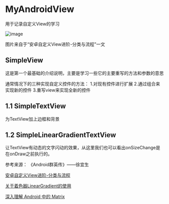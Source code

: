 # MyAndroidView
用于记录自定义View的学习

![image](https://github.com/JDNew/MyAndroidView/blob/master/app/src/main/res/mipmap-hdpi/process.jpg)

图片来自于“安卓自定义View进阶-分类与流程”一文

## SimpleView
这是第一个最基础的介绍说明，主要是学习一些它的主要重写的方法和参数的意思

通常情况下的三种实现自定义控件的方法：
1.对现有控件进行扩展
2.通过组合来实现新的控件
3.重写view来实现全新的控件

## 1.1 SimpleTextView
   为TextView加上边框和背景
## 1.2 SimpleLinearGradientTextView
   让TextView有动态的文字闪动的效果，从这里我们也可以看出onSizeChange是在onDraw之前执行的。

参考来源：
《Android群英传》——徐宜生

[安卓自定义View进阶-分类与流程](http://www.gcssloop.com/customview/CustomViewProcess)

[关于着色器LinearGradient的使用](http://blog.csdn.net/u012702547/article/details/50821044)

[深入理解 Android 中的 Matrix](http://www.jianshu.com/p/6aa6080373ab)